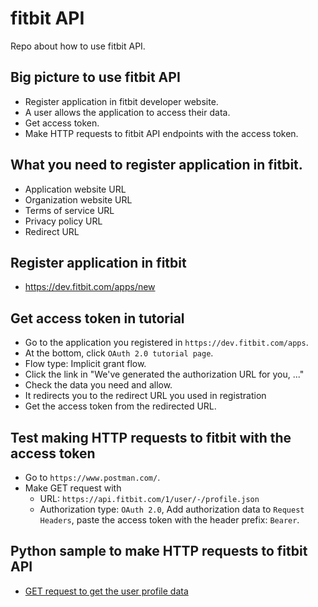 # fitbit API

Repo about how to use fitbit API.

## Big picture to use fitbit API

- Register application in fitbit developer website.
- A user allows the application to access their data.
- Get access token.
- Make HTTP requests to fitbit API endpoints with the access token.

## What you need to register application in fitbit.

- Application website URL
- Organization website URL
- Terms of service URL
- Privacy policy URL
- Redirect URL

## Register application in fitbit

- https://dev.fitbit.com/apps/new

## Get access token in tutorial

- Go to the application you registered in `https://dev.fitbit.com/apps`.
- At the bottom, click `OAuth 2.0 tutorial page`.
- Flow type: Implicit grant flow.
- Click the link in "We've generated the authorization URL for you, ..."
- Check the data you need and allow.
- It redirects you to the redirect URL you used in registration
- Get the access token from the redirected URL.

## Test making HTTP requests to fitbit with the access token

- Go to `https://www.postman.com/`.
- Make GET request with
  - URL: `https://api.fitbit.com/1/user/-/profile.json`
  - Authorization type: `OAuth 2.0`, Add authorization data to `Request Headers`, paste the access token with the header
    prefix: `Bearer`.

## Python sample to make HTTP requests to fitbit API

- [GET request to get the user profile data](https://github.com/yukikitayama/fitbit/blob/main/demo_make_request.py)